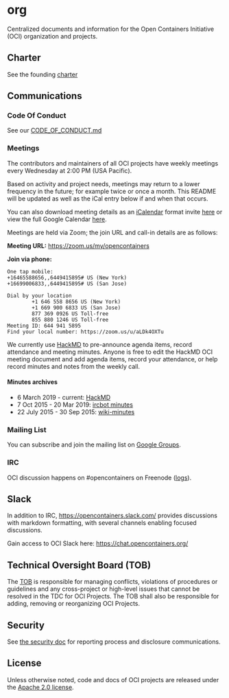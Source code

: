 # org

Centralized documents and information for the Open Containers Initiative (OCI) organization and projects.

## Charter

See the founding [charter][charter]

## Communications

### Code Of Conduct

See our [CODE_OF_CONDUCT.md](CODE_OF_CONDUCT.md)

### Meetings

The contributors and maintainers of all OCI projects have weekly meetings every Wednesday at 2:00 PM (USA Pacific).

Based on activity and project needs, meetings may return to a lower frequency in the future; for example twice or once a month. This README will be updated as well as the iCal entry below if and when that occurs.

You can also download meeting details as an [iCalendar][rfc5545] format invite [here](https://calendar.google.com/calendar/ical/linuxfoundation.org_i0sado0i37eknar51vsu8md5hg%40group.calendar.google.com/public/basic.ics) or view the full Google Calendar [here](https://calendar.google.com/calendar/embed?src=linuxfoundation.org_i0sado0i37eknar51vsu8md5hg%40group.calendar.google.com&ctz=America%2FLos_Angeles).

Meetings are held via Zoom; the join URL and call-in details are as follows:

**Meeting URL:** https://zoom.us/my/opencontainers

**Join via phone:**
```
One tap mobile:
+16465588656,,6449415895# US (New York)
+16699006833,,6449415895# US (San Jose)

Dial by your location
        +1 646 558 8656 US (New York)
        +1 669 900 6833 US (San Jose)
        877 369 0926 US Toll-free
        855 880 1246 US Toll-free
Meeting ID: 644 941 5895
Find your local number: https://zoom.us/u/aLDk4OXTu
```

We currently use [HackMD][hackmd] to pre-announce agenda items, record attendance and meeting minutes. Anyone is free to edit the HackMD OCI meeting document and add agenda items, record your attendance, or help record minutes and notes from the weekly call.

#### Minutes archives

- 6 March 2019 - current: [HackMD][hackmd]
- 7 Oct 2015 - 20 Mar 2019: [ircbot minutes][minutes]
- 22 July 2015 - 30 Sep 2015: [wiki-minutes][runtime-wiki]

### Mailing List

You can subscribe and join the mailing list on [Google Groups][dev-list].

### IRC

OCI discussion happens on #opencontainers on Freenode ([logs][irc-logs]).

## Slack

In addition to IRC, https://opencontainers.slack.com/ provides discussions with markdown formatting, with several channels enabling focused discussions.

Gain access to OCI Slack here: https://chat.opencontainers.org/

## Technical Oversight Board (TOB)

The [TOB](https://github.com/opencontainers/tob) is responsible for managing conflicts, violations of procedures or guidelines and any cross-project or high-level issues that cannot be resolved in the TDC for OCI Projects. The TOB shall also be responsible for adding, removing or reorganizing OCI Projects.

## Security

See [the security doc](./security.md) for reporting process and disclosure communications.

## License

Unless otherwise noted, code and docs of OCI projects are released under the [Apache 2.0 license](LICENSE).

[charter]: https://www.opencontainers.org/about/governance
[dev-list]: https://groups.google.com/a/opencontainers.org/forum/#!forum/dev
[irc-logs]: http://ircbot.wl.linuxfoundation.org/eavesdrop/%23opencontainers/
[rfc5545]: https://tools.ietf.org/html/rfc5545
[minutes]: http://ircbot.wl.linuxfoundation.org/meetings/opencontainers/
[runtime-wiki]: https://github.com/opencontainers/runtime-spec/wiki
[hackmd]: https://hackmd.io/El8Dd2xrTlCaCG59ns5cwg
